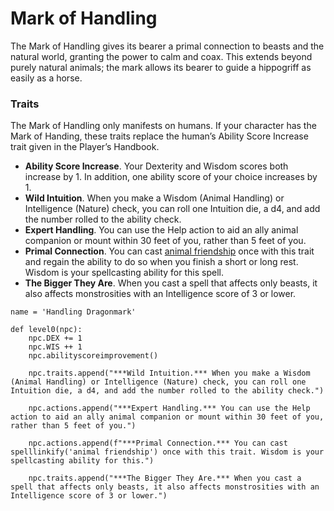 # Mark of Handling
The Mark of Handling gives its bearer a primal connection to beasts and the natural world, granting the power to calm and coax. This extends beyond purely natural animals; the mark allows its bearer to guide a hippogriff as easily as a horse.

### Traits
The Mark of Handling only manifests on humans. If your character has the Mark of Handing, these traits replace the human’s Ability Score Increase trait given in the Player’s Handbook.

* **Ability Score Increase**. Your Dexterity and Wisdom scores both increase by 1. In addition, one ability score of your choice increases by 1.
* **Wild Intuition**. When you make a Wisdom (Animal Handling) or Intelligence (Nature) check, you can roll one Intuition die, a d4, and add the number rolled to the ability check.
* **Expert Handling**. You can use the Help action to aid an ally animal companion or mount within 30 feet of you, rather than 5 feet of you.
* **Primal Connection**. You can cast [animal friendship](../Magic/Spells/animal-friendship.md) once with this trait and regain the ability to do so when you finish a short or long rest. Wisdom is your spellcasting ability for this spell.
* **The Bigger They Are**. When you cast a spell that affects only beasts, it also affects monstrosities with an Intelligence score of 3 or lower.

```
name = 'Handling Dragonmark'

def level0(npc):
    npc.DEX += 1
    npc.WIS ++ 1
    npc.abilityscoreimprovement()

    npc.traits.append("***Wild Intuition.*** When you make a Wisdom (Animal Handling) or Intelligence (Nature) check, you can roll one Intuition die, a d4, and add the number rolled to the ability check.")

    npc.actions.append("***Expert Handling.*** You can use the Help action to aid an ally animal companion or mount within 30 feet of you, rather than 5 feet of you.")

    npc.actions.append(f"***Primal Connection.*** You can cast spelllinkify('animal friendship') once with this trait. Wisdom is your spellcasting ability for this.")

    npc.traits.append("***The Bigger They Are.*** When you cast a spell that affects only beasts, it also affects monstrosities with an Intelligence score of 3 or lower.")
```
